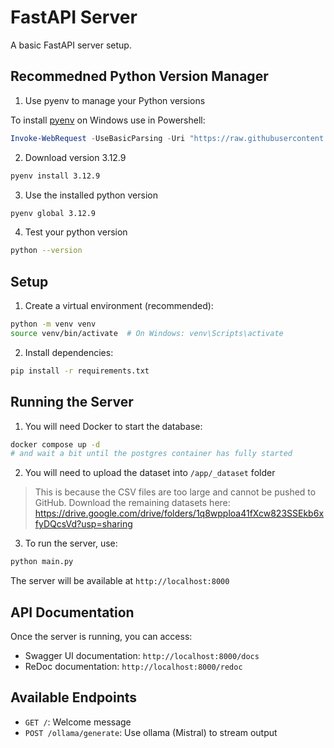 # FastAPI Server

A basic FastAPI server setup.

## Recommedned Python Version Manager

1. Use pyenv to manage your Python versions

To install [pyenv](https://github.com/pyenv-win/pyenv-win) on Windows use in Powershell:

```powershell
Invoke-WebRequest -UseBasicParsing -Uri "https://raw.githubusercontent.com/pyenv-win/pyenv-win/master/pyenv-win/install-pyenv-win.ps1" -OutFile "./install-pyenv-win.ps1"; &"./install-pyenv-win.ps1"
```

2. Download version 3.12.9

```bash
pyenv install 3.12.9
```

3. Use the installed python version

```bash
pyenv global 3.12.9
```

4. Test your python version

```bash
python --version
```

## Setup

1. Create a virtual environment (recommended):

```bash
python -m venv venv
source venv/bin/activate  # On Windows: venv\Scripts\activate
```

2. Install dependencies:

```bash
pip install -r requirements.txt
```

## Running the Server

1. You will need Docker to start the database:

```bash
docker compose up -d
# and wait a bit until the postgres container has fully started
```

2. You will need to upload the dataset into `/app/_dataset` folder

> This is because the CSV files are too large and cannot be pushed to GitHub. Download the remaining datasets here: https://drive.google.com/drive/folders/1q8wpploa41fXcw823SSEkb6xfyDQcsVd?usp=sharing

3. To run the server, use:

```bash
python main.py
```

The server will be available at `http://localhost:8000`

## API Documentation

Once the server is running, you can access:

- Swagger UI documentation: `http://localhost:8000/docs`
- ReDoc documentation: `http://localhost:8000/redoc`

## Available Endpoints

- `GET /`: Welcome message
- `POST /ollama/generate`: Use ollama (Mistral) to stream output
